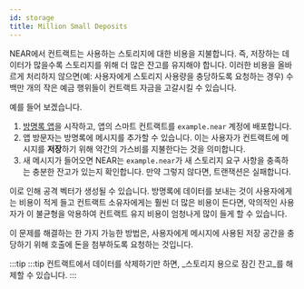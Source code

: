 ```yaml
---
id: storage
title: Million Small Deposits
---
```


NEAR에서 컨트랙트는 사용하는 스토리지에 대한 비용을 지불합니다. 즉, 저장하는 데이터가 많을수록 스토리지를 위해 더 많은 잔고를 유지해야 합니다. 이러한 비용을 올바르게 처리하지 않으면(예: 사용자에게 스토리지 사용량을 충당하도록 요청하는 경우) 수백만 개의 작은 예금 행위들이 컨트랙트 자금을 고갈시킬 수 있습니다.

예를 들어 보겠습니다.

1. [방명록 앱](https://examples.near.org/guest-book-js)을 시작하고, 앱의 스마트 컨트랙트를 `example.near` 계정에 배포합니다.
2. 앱 방문자는 방명록에 메시지를 추가할 수 있습니다. 이는 사용자가 컨트랙트에 메시지를 **저장**하기 위해 약간의 가스비를 지불한다는 것을 의미합니다.
3. 새 메시지가 들어오면 NEAR는 `example.near`가 새 스토리지 요구 사항을 충족하는 충분한 잔고가 있는지 확인합니다. 만약 그렇지 않다면, 트랜잭션은 실패합니다.

이로 인해 공격 벡터가 생성될 수 있습니다. 방명록에 데이터를 보내는 것이 사용자에게는 비용이 적게 들고 컨트랙트 소유자에게는 훨씬 더 많은 비용이 든다면, 악의적인 사용자가 이 불균형을 악용하여 컨트랙트 유지 비용이 엄청나게 많이 들게 할 수 있습니다.

이 문제를 해결하는 한 가지 가능한 방법은, 사용자에게 메시지에 사용된 저장 공간을 충당하기 위해 호출에 돈을 첨부하도록 요청하는 것입니다.

:::tip
:::tip 컨트랙트에서 데이터를 삭제하기만 하면, _스토리지 용으로 잠긴 잔고_를 해제할 수 있습니다.
:::
